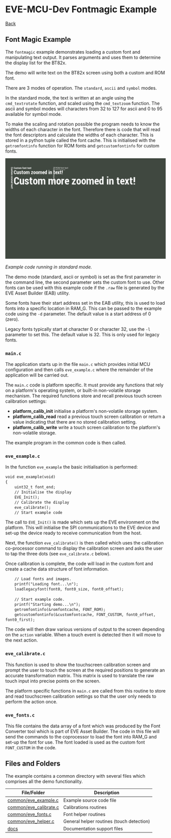 # EVE-MCU-Dev Fontmagic Example

[Back](../README.md)

## Font Magic Example

The `fontmagic` example demonstrates loading a custom font and manipulating text output. It parses arguments and uses them to determine the display list for the BT82x.

The demo will write text on the BT82x screen using both a custom and ROM font. 

There are 3 modes of operation. The `standard`, `ascii` and `symbol` modes. 

In the standard mode, the text is written at an angle using the `cmd_textrotate` function, and scaled using the `cmd_textzoom` function. The ascii and symbol modes will characters from 32 to 127 for ascii and 0 to 95 available for symbol mode.

To make the scaling and rotation possible the program needs to know the widths of each character in the font. Therefore there is code that will read the font descriptors and calculate the widths of each character. This is stored in a python tuple called the font cache. This is initialised with the `getromfontinfo` function for ROM fonts and `getcustomfontinfo` for custom fonts.

![Font Magic Example](docs/fontmagic.png)

_Example code running in standard mode._

The demo mode (standard, ascii or symbol) is set as the first parameter in the command line, the second parameter sets the custom font to use. Other fonts can be used with this example code if the `.raw` file is generated by the EVE Asset Builder (EAB) utility.

Some fonts have their start address set in the EAB utility, this is used to load fonts into a specific location in RAM_G. This can be passed to the example code using the `-d` parameter. The default value is a start address of 0 (zero).

Legacy fonts typically start at character 0 or character 32, use the `-l` parameter to set this. The default value is 32. This is only used for legacy fonts.

### `main.c`

The application starts up in the file `main.c` which provides initial MCU configuration and then calls `eve_example.c` where the remainder of the application will be carried out. 

The `main.c` code is platform specific. It must provide any functions that rely on a platform's operating system, or built-in non-volatile storage mechanism. The required functions store and recall previous touch screen calibration settings:
- **platform_calib_init** initialise a platform's non-volatile storage system.
- **platform_calib_read** read a previous touch screen calibration or return a value indicating that there are no stored calibration setting.
- **platform_calib_write** write a touch screen calibration to the platform's non-volatile storage.

The example program in the common code is then called.

### `eve_example.c`

In the function `eve_example` the basic initialisation is performed:

```
void eve_example(void)
{
    uint32_t font_end;
    // Initialise the display
    EVE_Init();
    // Calibrate the display
    eve_calibrate();
    // Start example code
```
The call to `EVE_Init()` is made which sets up the EVE environment on the platform. This will initialise the SPI communications to the EVE device and set-up the device ready to receive communication from the host.

Next, the function `eve_calibrate()` is then called which uses the calibration co-processor command to display the calibration screen and asks the user to tap the three dots (see `eve_calibrate.c` below).

Once calibration is complete, the code will load in the custom font and create a cache data structure of font information.

```
    // Load fonts and images.
    printf("Loading font...\n");
    loadlegacyfont(font0, font0_size, font0_offset);

    // Start example code.
    printf("Starting demo...\n");
    getromfontinfo(&romfontcache, FONT_ROM);
    getcustomfontinfo(&customfontcache, FONT_CUSTOM, font0_offset, font0_first);
```

The code will then draw various versions of output to the screen depending on the `action` variable. When a touch event is detected then it will move to the next action.

### `eve_calibrate.c`

This function is used to show the touchscreen calibration screen and prompt the user to touch the screen at the required positions to generate an accurate transformation matrix. This matrix is used to translate the raw touch input into precise points on the screen.

The platform specific functions in `main.c` are called from this routine to store and read touchscreen calibration settings so that the user only needs to perform the action once.

### `eve_fonts.c`

This file contains the data array of a font which was produced by the Font Converter tool which is part of EVE Asset Builder. The code in this file will send the commands to the coprocessor to load the font into RAM_G and set-up the font for use. The font loaded is used as the custom font `FONT_CUSTOM` in the code.

## Files and Folders

The example contains a common directory with several files which comprises all the demo functionality.

| File/Folder | Description |
| --- | --- |
| [common/eve_example.c](common/eve_example.c) | Example source code file |
| [common/eve_calibrate.c](common/eve_calibrate.c) | Calibrations routines |
| [common/eve_fonts.c](common/eve_fonts.c) | Font helper routines |
| [common/eve_helper.c](common/eve_helper.c) | General helper routines (touch detection) |
| [docs](docs) | Documentation support files |
